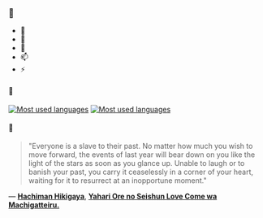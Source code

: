 ### 👋

- 🔭
- 🌱
- 💬
- 📫
- ⚡

#### 🧏

[![Most used languages](https://github-readme-stats-aynah.vercel.app/api/top-langs/?username=aynh&theme=solarized-dark&langs_count=6&layout=compact&hide_title=true)](https://github.com/anuraghazra/github-readme-stats#gh-dark-mode-only)
[![Most used languages](https://github-readme-stats-aynah.vercel.app/api/top-langs/?username=aynh&theme=solarized-light&langs_count=6&layout=compact&hide_title=true)](https://github.com/anuraghazra/github-readme-stats#gh-light-mode-only)

#### 💬

> "Everyone is a slave to their past. No matter how much you wish to move forward, the events of last year will bear down on you like the light of the stars as soon as you glance up. Unable to laugh or to banish your past, you carry it ceaselessly in a corner of your heart, waiting for it to resurrect at an inopportune moment."

&mdash; [**Hachiman Hikigaya**](https://myanimelist.net/character.php?q=Hachiman%20Hikigaya&cat=character), [**Yahari Ore no Seishun Love Come wa Machigatteiru.**](https://myanimelist.net/search/all?q=Yahari%20Ore%20no%20Seishun%20Love%20Come%20wa%20Machigatteiru.&cat=all)
